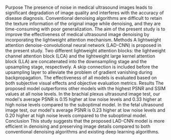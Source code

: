 Purpose The presence of noise in medical ultrasound images leads to significant degradation of image quality and interferes with the accuracy of disease diagnosis. Conventional denoising algorithms are difficult to retain the texture information of the original image while denoising, and they are time-consuming with poor generalization. The aim of the present study is to improve the effectiveness of medical ultrasound image denoising by incorporating the lightweight attention mechanism.
Methods A lightweight attention denoise-convolutional neural network (LAD-CNN) is proposed in the present study. Two different lightweight attention blocks: the lightweight channel attention block (LCA) and the lightweight large kernel attention block (LLA) are concatenated into the downsampling stage and the upsampling stage, respectively. A skip connection is included before the upsampling layer to alleviate the problem of gradient vanishing during backpropagation. The effectiveness of all models is evaluated based on both subjective visual effects and objective evaluation metrics.
Results The proposed model outperforms other models with the highest PSNR and SSIM values at all noise levels. In the brachial plexus ultrasound image test, our model's average PSNR is 0.15 higher at low noise levels and 0.33 higher at high noise levels compared to the suboptimal model. In the fetal ultrasound image test, our model's average PSNR is 0.23 higher at low noise levels and 0.20 higher at high noise levels compared to the suboptimal model.
Conclusion This study suggests that the proposed LAD-CNN model is more efficient in denoising and preserving image details compared to both conventional denoising algorithms and existing deep learning algorithms.
